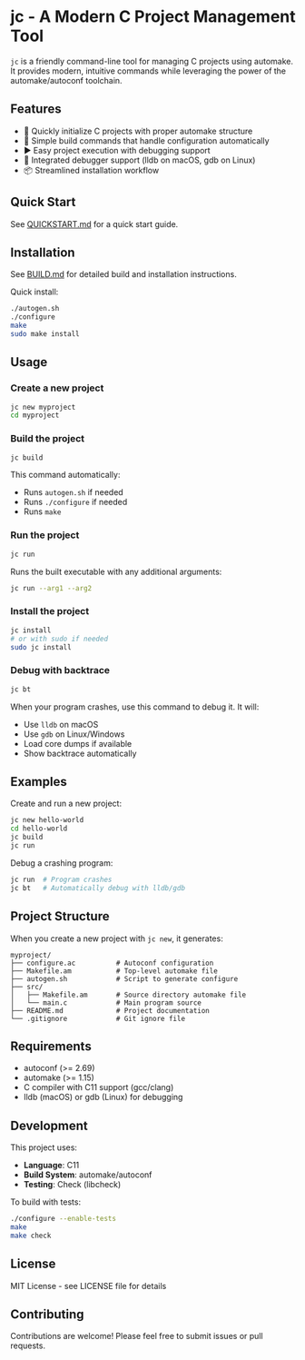 # jc - A Modern C Project Management Tool

`jc` is a friendly command-line tool for managing C projects using automake. It provides modern, intuitive commands while leveraging the power of the automake/autoconf toolchain.

## Features

- 🚀 Quickly initialize C projects with proper automake structure
- 🔨 Simple build commands that handle configuration automatically
- ▶️  Easy project execution with debugging support
- 🐛 Integrated debugger support (lldb on macOS, gdb on Linux)
- 📦 Streamlined installation workflow

## Quick Start

See [QUICKSTART.md](QUICKSTART.md) for a quick start guide.

## Installation

See [BUILD.md](BUILD.md) for detailed build and installation instructions.

Quick install:
```bash
./autogen.sh
./configure
make
sudo make install
```

## Usage

### Create a new project
```bash
jc new myproject
cd myproject
```

### Build the project
```bash
jc build
```

This command automatically:
- Runs `autogen.sh` if needed
- Runs `./configure` if needed
- Runs `make`

### Run the project
```bash
jc run
```

Runs the built executable with any additional arguments:
```bash
jc run --arg1 --arg2
```

### Install the project
```bash
jc install
# or with sudo if needed
sudo jc install
```

### Debug with backtrace
```bash
jc bt
```

When your program crashes, use this command to debug it. It will:
- Use `lldb` on macOS
- Use `gdb` on Linux/Windows
- Load core dumps if available
- Show backtrace automatically

## Examples

Create and run a new project:
```bash
jc new hello-world
cd hello-world
jc build
jc run
```

Debug a crashing program:
```bash
jc run  # Program crashes
jc bt   # Automatically debug with lldb/gdb
```

## Project Structure

When you create a new project with `jc new`, it generates:
```
myproject/
├── configure.ac          # Autoconf configuration
├── Makefile.am           # Top-level automake file
├── autogen.sh            # Script to generate configure
├── src/
│   ├── Makefile.am       # Source directory automake file
│   └── main.c            # Main program source
├── README.md             # Project documentation
└── .gitignore            # Git ignore file
```

## Requirements

- autoconf (>= 2.69)
- automake (>= 1.15)
- C compiler with C11 support (gcc/clang)
- lldb (macOS) or gdb (Linux) for debugging

## Development

This project uses:
- **Language**: C11
- **Build System**: automake/autoconf
- **Testing**: Check (libcheck)

To build with tests:
```bash
./configure --enable-tests
make
make check
```

## License

MIT License - see LICENSE file for details

## Contributing

Contributions are welcome! Please feel free to submit issues or pull requests.